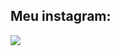 <h2>Meu instagram:</h2>
<a href="https://instagram.com/vitorkkmkj" target="_blank"><img src="https://img.shields.io/badge/-Instagram-%23FF0000?style=for-the-badge&logo=instagram&logoColor=white" target="_blank"></a>
